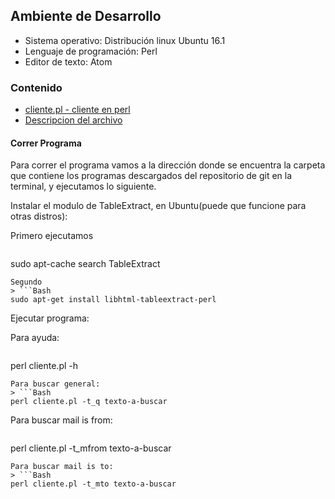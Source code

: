 
## Ambiente de Desarrollo
  - Sistema operativo: Distribución linux Ubuntu 16.1
  - Lenguaje de programación: Perl
  - Editor de texto: Atom



### Contenido
 * [cliente.pl - cliente en perl](cliente.pl)
 * [Descripcion del archivo](README.md)



#### Correr Programa

Para correr el programa vamos a la dirección donde se encuentra la carpeta que contiene los programas descargados del repositorio de git en la terminal, y ejecutamos lo siguiente.

Instalar el modulo de TableExtract, en Ubuntu(puede que funcione para otras distros):

Primero ejecutamos
> ```Bash
sudo apt-cache search TableExtract
```
Segundo
> ```Bash
sudo apt-get install libhtml-tableextract-perl 
```

Ejecutar programa:

Para ayuda:
> ```Bash
perl cliente.pl -h
```
Para buscar general:
> ```Bash
perl cliente.pl -t_q texto-a-buscar
```
Para buscar mail is from:
> ```Bash
perl cliente.pl -t_mfrom texto-a-buscar
```
Para buscar mail is to:
> ```Bash
perl cliente.pl -t_mto texto-a-buscar
```

